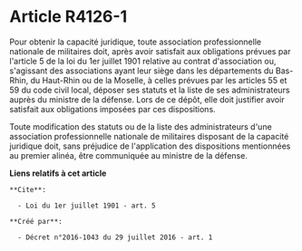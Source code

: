 # Article R4126-1

Pour obtenir la capacité juridique, toute association professionnelle nationale de militaires doit, après avoir satisfait aux
obligations prévues par l'article 5 de la loi du 1er juillet 1901 relative au contrat d'association ou, s'agissant des
associations ayant leur siège dans les départements du Bas-Rhin, du Haut-Rhin ou de la Moselle, à celles prévues par les
articles 55 et 59 du code civil local, déposer ses statuts et la liste de ses administrateurs auprès du ministre de la
défense. Lors de ce dépôt, elle doit justifier avoir satisfait aux obligations imposées par ces dispositions. 

Toute modification des statuts ou de la liste des administrateurs d'une association professionnelle nationale de militaires
disposant de la capacité juridique doit, sans préjudice de l'application des dispositions mentionnées au premier alinéa, être
communiquée au ministre de la défense.

**Liens relatifs à cet article**

	**Cite**:

	  - Loi du 1er juillet 1901 - art. 5

	**Créé par**:

	  - Décret n°2016-1043 du 29 juillet 2016 - art. 1
